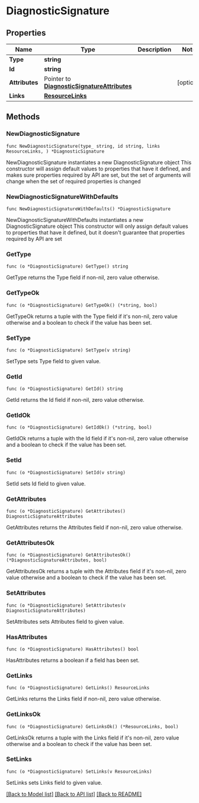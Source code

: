# DiagnosticSignature

## Properties

Name | Type | Description | Notes
------------ | ------------- | ------------- | -------------
**Type** | **string** |  | 
**Id** | **string** |  | 
**Attributes** | Pointer to [**DiagnosticSignatureAttributes**](DiagnosticSignature_attributes.md) |  | [optional] 
**Links** | [**ResourceLinks**](ResourceLinks.md) |  | 

## Methods

### NewDiagnosticSignature

`func NewDiagnosticSignature(type_ string, id string, links ResourceLinks, ) *DiagnosticSignature`

NewDiagnosticSignature instantiates a new DiagnosticSignature object
This constructor will assign default values to properties that have it defined,
and makes sure properties required by API are set, but the set of arguments
will change when the set of required properties is changed

### NewDiagnosticSignatureWithDefaults

`func NewDiagnosticSignatureWithDefaults() *DiagnosticSignature`

NewDiagnosticSignatureWithDefaults instantiates a new DiagnosticSignature object
This constructor will only assign default values to properties that have it defined,
but it doesn't guarantee that properties required by API are set

### GetType

`func (o *DiagnosticSignature) GetType() string`

GetType returns the Type field if non-nil, zero value otherwise.

### GetTypeOk

`func (o *DiagnosticSignature) GetTypeOk() (*string, bool)`

GetTypeOk returns a tuple with the Type field if it's non-nil, zero value otherwise
and a boolean to check if the value has been set.

### SetType

`func (o *DiagnosticSignature) SetType(v string)`

SetType sets Type field to given value.


### GetId

`func (o *DiagnosticSignature) GetId() string`

GetId returns the Id field if non-nil, zero value otherwise.

### GetIdOk

`func (o *DiagnosticSignature) GetIdOk() (*string, bool)`

GetIdOk returns a tuple with the Id field if it's non-nil, zero value otherwise
and a boolean to check if the value has been set.

### SetId

`func (o *DiagnosticSignature) SetId(v string)`

SetId sets Id field to given value.


### GetAttributes

`func (o *DiagnosticSignature) GetAttributes() DiagnosticSignatureAttributes`

GetAttributes returns the Attributes field if non-nil, zero value otherwise.

### GetAttributesOk

`func (o *DiagnosticSignature) GetAttributesOk() (*DiagnosticSignatureAttributes, bool)`

GetAttributesOk returns a tuple with the Attributes field if it's non-nil, zero value otherwise
and a boolean to check if the value has been set.

### SetAttributes

`func (o *DiagnosticSignature) SetAttributes(v DiagnosticSignatureAttributes)`

SetAttributes sets Attributes field to given value.

### HasAttributes

`func (o *DiagnosticSignature) HasAttributes() bool`

HasAttributes returns a boolean if a field has been set.

### GetLinks

`func (o *DiagnosticSignature) GetLinks() ResourceLinks`

GetLinks returns the Links field if non-nil, zero value otherwise.

### GetLinksOk

`func (o *DiagnosticSignature) GetLinksOk() (*ResourceLinks, bool)`

GetLinksOk returns a tuple with the Links field if it's non-nil, zero value otherwise
and a boolean to check if the value has been set.

### SetLinks

`func (o *DiagnosticSignature) SetLinks(v ResourceLinks)`

SetLinks sets Links field to given value.



[[Back to Model list]](../README.md#documentation-for-models) [[Back to API list]](../README.md#documentation-for-api-endpoints) [[Back to README]](../README.md)


